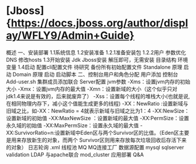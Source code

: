 # [Jboss]{https://docs.jboss.org/author/display/WFLY9/Admin+Guide}
概述
一、安装部署
	1.1系统信息
	1.2安装准备
		1.2.1准备安装包
		1.2.2用户
		参数优化
		DNS
		修改hosts
	1.3开始安装
		Jdk
		Jboss安装
			解压即可，无需安装
目录结构
		环境变量
	1.4启动
		配置cli配置文件   待研究
		备份所有初始配置文件
		Standalone
			原理
			启动
		Domain
			原理
			启动
		启动脚本
二、控制台用户和角色分配
	用户添加
		控制台
		Add-user.sh
		集群成员添加联合
	Server配置
	jvm参数
		-Xms：设置jvm内存的初始大小
        -Xmx：设置jvm内存的最大值
        -Xmn：设置新域的大小（这个似乎只对 jdk1.4来说是有效的，后来就废弃了）
        -Xss：设置每个线程的堆栈大小(也就是说,在相同物理内存下，减小这个值能生成更多的线程)
        -XX：NewRatio :设置新域与旧域之比，如-XX：NewRatio = 4就表示新域与旧域之比为1：4
        -XX:NewSize：设置新域的初始值
        -XX:MaxNewSize ：设置新域的最大值
        -XX:PermSize：设置永久域的初始值
        -XX:MaxPermSize：设置永久域的最大值
        -XX:SurvivorRatio=n:设置新域中Eden区与两个Survivor区的比值。（Eden区主要是用来存放新生的对象，而两个 Survivor区则用来存放每次垃圾回收后存活下来的对象）
	日志轮询 .xml
	线程池
	MQ
	MQ连接工厂
	数据源配置 mysql sqlserver	validation
	LDAP
	与apache联合 mod_cluster
	应用部署
	Q&A
	
